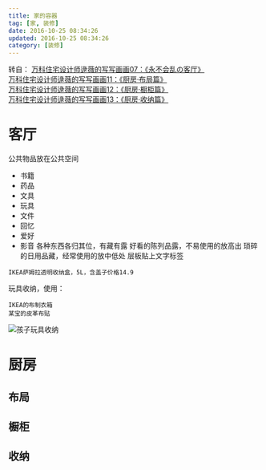```yaml
---
title: 家的容器
tag: [家, 装修]
date: 2016-10-25 08:34:26
updated: 2016-10-25 08:34:26
category: [装修]
---
```

转自：
[万科住宅设计师逯薇的写写画画07：《永不会乱の客厅》](http://mp.weixin.qq.com/s?__biz=MzA4MDExMDM2OA==&mid=206170494&idx=1&sn=c429d9b07576a263d7cdf9da2be7a349&scene=20#rd)  
[万科住宅设计师逯薇的写写画画11：《厨房·布局篇》](http://mp.weixin.qq.com/s?__biz=MzA4MDExMDM2OA==&mid=207938893&idx=1&sn=e4e36a9b5b4b8e62bb780cb246bbd42b&scene=20#rd)  
[万科住宅设计师逯薇的写写画画12：《厨房·橱柜篇》](http://mp.weixin.qq.com/s?__biz=MzA4MDExMDM2OA==&mid=208352978&idx=1&sn=f8e02a1b9eec489af2dc53ece4657ee1&scene=20#rd)  
[万科住宅设计师逯薇的写写画画13：《厨房·收纳篇》](http://mp.weixin.qq.com/s?__biz=MzA4MDExMDM2OA==&mid=208625909&idx=1&sn=a554c82b2d3b876294f1ee1aebaf7cae&scene=20#rd)  

# 客厅
公共物品放在公共空间
- 书籍
- 药品
- 文具
- 玩具
- 文件
- 回忆
- 爱好
- 影音
各种东西各归其位，有藏有露
好看的陈列品露，不易使用的放高出
琐碎的日用品藏，经常使用的放中低处
层板贴上文字标签
```
IKEA萨姆拉透明收纳盒，5L，含盖子价格14.9
```

玩具收纳，使用：
```
IKEA的布制衣箱
某宝的皮革布贴
```
![孩子玩具收纳](http://mmbiz.qpic.cn/mmbiz/TU7Iab8riaAtfQbIzMxVUbAGb2slC8R8hHtJ8SlYMAMEJSFUR3WWiaBxyOchiaqrsRnNE5f3ibsUD5R42ibGcCGpvQA/640?wx_fmt=jpeg&tp=webp&wxfrom=5&wx_lazy=1)

# 厨房
## 布局
## 橱柜
## 收纳
